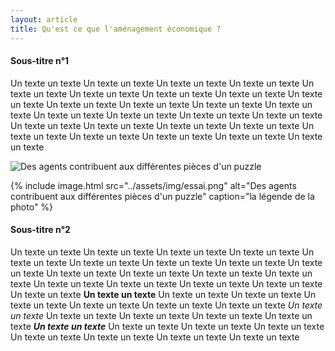 ```yaml
---
layout: article
title: Qu'est ce que l'aménagement économique ?
---
```

#### Sous-titre n°1
Un texte un texte Un texte un texte Un texte un texte Un texte un texte Un texte un texte Un texte un texte Un texte un texte Un texte un texte Un texte un texte Un texte un texte Un texte un texte Un texte un texte Un texte un texte Un texte un texte Un texte un texte Un texte un texte Un texte un texte Un texte un texte Un texte un texte Un texte un texte Un texte un texte Un texte un texte Un texte un texte Un texte un texte Un texte un texte Un texte un texte

![Des agents contribuent aux différentes pièces d'un puzzle](/assets/essai.png)

{% include image.html src="../assets/img/essai.png" alt="Des agents contribuent aux différentes pièces d'un puzzle" caption="la légende de la photo" %}

#### Sous-titre n°2
Un texte un texte Un texte un texte Un texte un texte Un texte un texte Un texte un texte Un texte un texte Un texte un texte Un texte un texte Un texte un texte Un texte un texte Un texte un texte Un texte un texte Un texte un texte Un texte un texte Un texte un texte Un texte un texte Un texte un texte Un texte un texte **Un texte un texte** Un texte un texte Un texte un texte Un texte un texte Un texte un texte Un texte un texte Un texte un texte *Un texte un texte* Un texte un texte Un texte un texte Un texte un texte Un texte un texte ***Un texte un texte*** Un texte un texte Un texte un texte Un texte un texte Un texte un texte Un texte un texte Un texte un texte Un texte un texte
